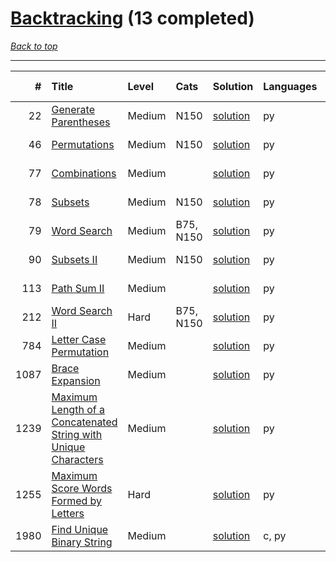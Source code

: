 # [Backtracking](<https://leetcode.com/tag/Backtracking/>) (13 completed)

*[Back to top](<../../README.md>)*

------

|    # | Title                                                                                                                                                            | Level   | Cats      | Solution                                                                                  | Languages   | Date Complete   |
|-----:|:-----------------------------------------------------------------------------------------------------------------------------------------------------------------|:--------|:----------|:------------------------------------------------------------------------------------------|:------------|:----------------|
|   22 | [Generate Parentheses](<https://leetcode.com/problems/generate-parentheses>)                                                                                     | Medium  | N150      | [solution](<../_22. Generate Parentheses.md>)                                             | py          | Jul 10, 2024    |
|   46 | [Permutations](<https://leetcode.com/problems/permutations>)                                                                                                     | Medium  | N150      | [solution](<../_46. Permutations.md>)                                                     | py          | Jul 10, 2024    |
|   77 | [Combinations](<https://leetcode.com/problems/combinations>)                                                                                                     | Medium  |           | [solution](<../_77. Combinations.md>)                                                     | py          | Jul 10, 2024    |
|   78 | [Subsets](<https://leetcode.com/problems/subsets>)                                                                                                               | Medium  | N150      | [solution](<../_78. Subsets.md>)                                                          | py          | Jul 10, 2024    |
|   79 | [Word Search](<https://leetcode.com/problems/word-search>)                                                                                                       | Medium  | B75, N150 | [solution](<../_79. Word Search.md>)                                                      | py          | Jul 10, 2024    |
|   90 | [Subsets II](<https://leetcode.com/problems/subsets-ii>)                                                                                                         | Medium  | N150      | [solution](<../_90. Subsets II.md>)                                                       | py          | Jul 10, 2024    |
|  113 | [Path Sum II](<https://leetcode.com/problems/path-sum-ii>)                                                                                                       | Medium  |           | [solution](<../_113. Path Sum II.md>)                                                     | py          | Jul 10, 2024    |
|  212 | [Word Search II](<https://leetcode.com/problems/word-search-ii>)                                                                                                 | Hard    | B75, N150 | [solution](<../_212. Word Search II.md>)                                                  | py          | Jul 10, 2024    |
|  784 | [Letter Case Permutation](<https://leetcode.com/problems/letter-case-permutation>)                                                                               | Medium  |           | [solution](<../_784. Letter Case Permutation.md>)                                         | py          | Jul 10, 2024    |
| 1087 | [Brace Expansion](<https://leetcode.com/problems/brace-expansion>)                                                                                               | Medium  |           | [solution](<../_1087. Brace Expansion.md>)                                                | py          | Jul 10, 2024    |
| 1239 | [Maximum Length of a Concatenated String with Unique Characters](<https://leetcode.com/problems/maximum-length-of-a-concatenated-string-with-unique-characters>) | Medium  |           | [solution](<../_1239. Maximum Length of a Concatenated String with Unique Characters.md>) | py          | Jul 10, 2024    |
| 1255 | [Maximum Score Words Formed by Letters](<https://leetcode.com/problems/maximum-score-words-formed-by-letters>)                                                   | Hard    |           | [solution](<../_1255. Maximum Score Words Formed by Letters.md>)                          | py          | Jul 10, 2024    |
| 1980 | [Find Unique Binary String](<https://leetcode.com/problems/find-unique-binary-string>)                                                                           | Medium  |           | [solution](<../_1980. Find Unique Binary String.md>)                                      | c, py       | Jul 10, 2024    |